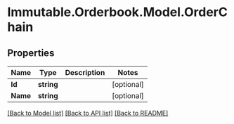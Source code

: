 # Immutable.Orderbook.Model.OrderChain

## Properties

 Name     | Type       | Description | Notes      
----------|------------|-------------|------------
 **Id**   | **string** |             | [optional] 
 **Name** | **string** |             | [optional] 

[[Back to Model list]](../README.md#documentation-for-models) [[Back to API list]](../README.md#documentation-for-api-endpoints) [[Back to README]](../README.md)

